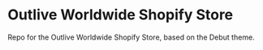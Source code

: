 # Outlive Worldwide Shopify Store

Repo for the Outlive Worldwide Shopify Store, based on the Debut theme.